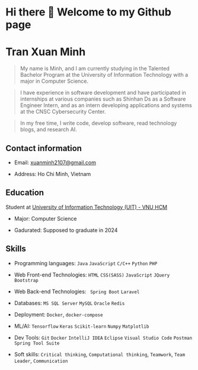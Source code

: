# Hi there 👋 Welcome to my Github page 

<!--
**TxmMinh/txmminh** is a ✨ _special_ ✨ repository because its `README.md` (this file) appears on your GitHub profile.

Here are some ideas to get you started:

- 🔭 I’m currently working on ...
- 🌱 I’m currently learning ...
- 👯 I’m looking to collaborate on ...
- 🤔 I’m looking for help with ...
- 💬 Ask me about ...
- 📫 How to reach me: ...
- 😄 Pronouns: ...
- ⚡ Fun fact: ...
-->


# Tran Xuan Minh

> My name is Minh, and I am currently studying in the Talented Bachelor Program at the University of Information Technology with a major in Computer Science.

> I have experience in software development and have participated in internships at various companies such as Shinhan Ds as a Software Engineer Intern, and as an intern developing applications and systems at the CNSC Cybersecurity Center.

> In my free time, I write code, develop software, read technology blogs, and research AI.

## Contact information

- Email: xuanminh2107@gmail.com

- Address: Ho Chi Minh, Vietnam

## Education

Student at [University of Information Technology (UIT) - VNU HCM](https://en.uit.edu.vn/overview-vnuhcm-university-information-technology)

- Major: Computer Science

- Gadurated: Supposed to graduate in 2024

## Skills

- Programming languages: `Java` `JavaScript` `C/C++` `Python` `PHP`

- Web Front-end Technologies: `HTML` `CSS(SASS)` `JavaScript` `JQuery` `Bootstrap`  

- Web Back-end Technologies: ` Spring Boot` `Laravel` 

- Databases: `MS SQL Server` `MySQL` `Oracle` `Redis`  

- Deployment: `Docker`, `docker-compose`

- ML/AI: `Tensorflow` `Keras` `Scikit-learn` `Numpy` `Matplotlib`

- Dev Tools: `Git` `Docker` `IntelliJ IDEA` `Eclipse` `Visual Studio Code`  `Postman`  `Spring Tool Suite`

- Soft skills: `Critical thinking`, `Computational thinking`, `Teamwork`, `Team Leader`, `Communication`
